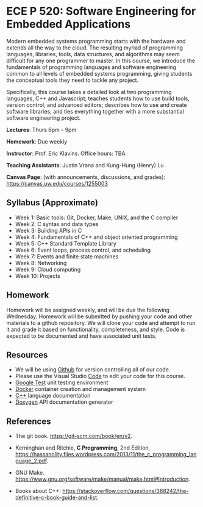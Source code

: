 # ECE P 520: Software Engineering for Embedded Applications

Modern embedded systems programming starts with the hardware and extends all the way to the cloud. The resulting myriad of programming languages, libraries, tools, data structures, and algorithms may seem difficult for any one programmer to master. In this course, we introduce the fundamentals of programming languages and software engineering common to all levels of embedded systems programming, giving students the conceptual tools they need to tackle any project.

Specifically, this course takes a detailed look at two programming languages, C++ and Javascript; teaches students how to use build tools, version control, and advanced editors; describes how to use and create software libraries; and ties everything together with a more substantial software engineering project.

**Lectures**: Thurs 6pm - 9pm

**Homework**: Due weekly

**Instructor**: Prof. Eric Klavins. Office hours: TBA

**Teaching Assistants**: Justin Vrana and Kung-Hung (Henry) Lu

**Canvas Page**: (with announcements, discussions, and grades): https://canvas.uw.edu/courses/1255003 

## Syllabus (Approximate)

* Week 1: Basic tools: Git, Docker, Make, UNIX, and the C compiler
* Week 2: C syntax and data types
* Week 3: Building APIs in C
* Week 4: Fundamentals of C++ and object oriented programming
* Week 5: C++ Standard Template Library
* Week 6: Event loops, process control, and scheduling
* Week 7: Events and finite state machines
* Week 8: Networking
* Week 9: Cloud computing
* Week 10: Projects

## Homework

Homework will be assigned weekly, and will be due the following Wednesday. Homework will be submitted by pushing your code and other materials to a github repository. We will clone your code and attempt to run it and grade it based on functionality, completeness, and style. Code is expected to be documented and have associated unit tests. 

## Resources

* We will be using [Github](https://github.com/) for version controlling all of our code. 
* Please use the Visual Studio [Code](https://code.visualstudio.com/) to edit your code for this course.
* [Google Test](https://github.com/google/googletest) unit testing environment
* [Docker](https://www.docker.com/) container creation and management system
* [C++](http://www.cplusplus.com/) language documentation
* [Doxygen](http://www.doxygen.org/) API documentation generator

## References

* The git book. https://git-scm.com/book/en/v2.

* Kerninghan and Ritchie, **C Programming**, 2nd Edition, https://hassanolity.files.wordpress.com/2013/11/the_c_programming_language_2.pdf.

* GNU Make. https://www.gnu.org/software/make/manual/make.html#Introduction.

* Books about C++: https://stackoverflow.com/questions/388242/the-definitive-c-book-guide-and-list.
